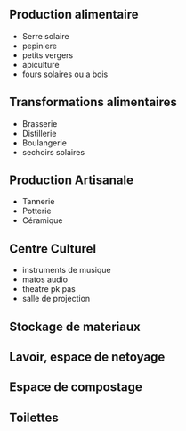 ## Production alimentaire
- Serre solaire
- pepiniere
- petits vergers
- apiculture
- fours solaires ou a bois
## Transformations alimentaires
- Brasserie
- Distillerie
- Boulangerie
- sechoirs solaires
## Production Artisanale
- Tannerie
- Potterie
- Céramique
## Centre Culturel
- instruments de musique
- matos audio
- theatre pk pas
- salle de projection
## Stockage de materiaux

## Lavoir, espace de netoyage

## Espace de compostage

## Toilettes